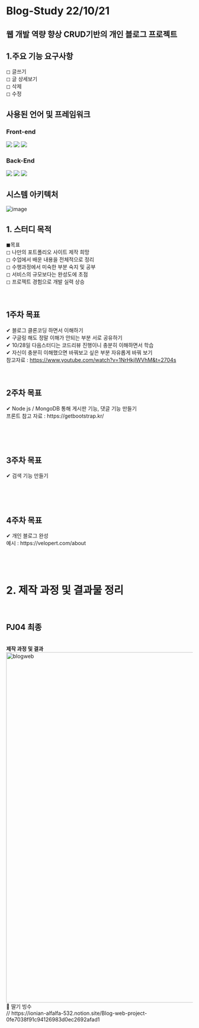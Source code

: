 <h1>Blog-Study 22/10/21</h1>
<h2>웹 개발 역량 향상 CRUD기반의 개인 블로그 프로젝트 </h2>
<h2>1.주요 기능 요구사항</h2>

◻ 글쓰기 <br>
◻ 글 상세보기 <br>
◻ 삭제 <br>
◻ 수정 <br>

<h2>사용된 언어 및 프레임워크</h2>
<h3>Front-end</h3>
<img src="https://img.shields.io/badge/HTML5-E34F26?style=flat-squared&logo=HTML5&logoColor=white" />
<img src="https://img.shields.io/badge/CSS3-1572B6?style=flat-square&logo=CSS3&logoColor=white"/>
<img src="https://img.shields.io/badge/JavaScript-F7DF1E?style=flat-square&logo=JavaScript&logoColor=white"/>
<h3>Back-End</h3>
<img src="https://img.shields.io/badge/Node.js-339933?style=flat-square&logo=Node.js&logoColor=white"/>
<img src="https://img.shields.io/badge/Express-000000?style=flat-square&logo=Express&logoColor=white"/>
<img src="https://img.shields.io/badge/MongoDB-47A248?style=flat-square&logo=MongoDB&logoColor=white"/>
<h2>시스템 아키텍처</h2>

![image](https://github.com/Blindnames/BlogWebStudy/assets/109403631/91adcc07-80c6-4ec8-9e24-003f4dda8c3c)
<h2>1. 스터디 목적</h2>
◼목표<br>
    ◻ 나만의 포트폴리오 사이트 제작 희망<br>
    ◻ 수업에서 배운 내용을 전체적으로 정리<br>
    ◻ 수행과정에서 미숙한 부분 숙지 및 공부 <br>
    ◻ 서비스의 규모보다는 완성도에 초점 <br>
    ◻ 프로젝트 경험으로 개발 실력 상승
    <br><br><br>

 <h2> 1주차 목표</h2>

✔ 블로그 클론코딩 하면서 이해하기
<br>
✔ 구글링 해도 정말 이해가 안되는 부분 서로 공유하기
<br>
✔ 10/28일 다음스터디는 코드리뷰 진행이니 충분히 이해하면서 학습
<br>
✔ 자신이 충분히 이해했으면 바꿔보고 싶은 부분 자유롭게 바꿔 보기
<br>
참고자료 : https://www.youtube.com/watch?v=1NrHkjlWVhM&t=2704s
<br><br><br>
<h2>2주차 목표</h2>
✔ Node js / MongoDB 통해 게시판 기능, 댓글 기능 만들기 <br>
프론트 참고 자료 : https://getbootstrap.kr/

<br><br><br>
<h2>3주차 목표</h2>
✔ 검색 기능 만들기

<br><br><br>
<h2>4주차 목표</h2>
✔ 개인 블로그 완성
<br>
예시 : https://velopert.com/about


<br>
<h1></h1>
<br>
<h1>2. 제작 과정 및 결과물 정리</h1>
<br>
<h2>PJ04 최종</h2>
<br>
<strong>제작 과정 및 결과</strong>
<br>
<img width="945" alt="blogweb" src="https://github.com/Blindnames/BlogWebStudy/assets/109403631/2ff74d85-377c-4f8e-a64c-657dc3e01572">
<br>
🍓 딸기 빙수
<br>
// https://ionian-alfalfa-532.notion.site/Blog-web-project-0fe7038f91c94126983d0ec2692afad1
<br>

<br>
<br>



















